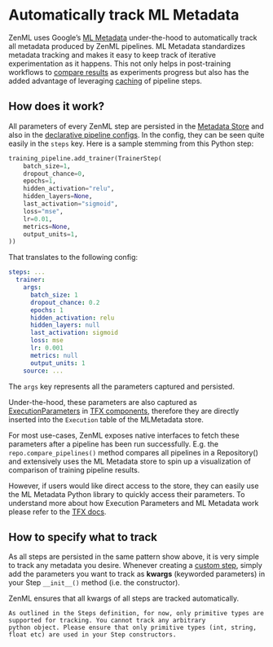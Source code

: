 # Automatically track ML Metadata

ZenML uses Google’s [ML Metadata](https://github.com/google/ml-metadata) under-the-hood to automatically track all 
metadata produced by ZenML pipelines. ML Metadata standardizes metadata tracking and makes it easy to keep track of iterative experimentation as it 
happens. This not only helps in post-training workflows to [compare results](../pipelines/training-pipeline.md) as experiments progress but also has the added advantage of leveraging 
[caching](../benefits/reusing-artifacts.md) of pipeline steps.

## How does it work?
All parameters of every ZenML step are persisted in the [Metadata Store](../repository/metadata-store.md) and also in the 
[declarative pipeline configs](../pipelines/what-is-a-pipeline.md). In the config, they can be seen quite easily in the `steps` 
key. Here is a sample stemming from this Python step:

```python
training_pipeline.add_trainer(TrainerStep(
    batch_size=1,
    dropout_chance=0,
    epochs=1,
    hidden_activation="relu",
    hidden_layers=None,
    last_activation="sigmoid",
    loss="mse",
    lr=0.01,
    metrics=None,
    output_units=1,
))
```

That translates to the following config:

```yaml
steps: ...
  trainer:
    args:
      batch_size: 1
      dropout_chance: 0.2
      epochs: 1
      hidden_activation: relu
      hidden_layers: null
      last_activation: sigmoid
      loss: mse
      lr: 0.001
      metrics: null
      output_units: 1
    source: ...
```

The `args` key represents all the parameters captured and persisted.

Under-the-hood, these parameters are also captured as [ExecutionParameters](https://www.tensorflow.org/tfx/api_docs/python/tfx/types/component_spec/ExecutionParameter) in 
[TFX components](https://www.tensorflow.org/tfx/api_docs/python/tfx/components), therefore they are directly inserted into the 
`Execution` table of the MLMetadata store. 

For most use-cases, ZenML exposes native interfaces to fetch these parameters after a pipeline has been run successfully. 
E.g. the `repo.compare_pipelines()` method compares all pipelines in a Repository() and extensively uses the ML Metadata store 
to spin up a visualization of comparison of training pipeline results.

However, if users would like direct access to the store, they can easily use the ML Metadata Python library to quickly access their 
parameters. To understand more about how Execution Parameters and ML Metadata work 
please refer to the [TFX docs](https://www.tensorflow.org/tfx/guide/mlmd).

## How to specify what to track
As all steps are persisted in the same pattern show above, it is very simple to track any metadata you desire. 
Whenever creating a [custom step](../steps/what-is-a-step.md), simply add the parameters you want to track as 
**kwargs** (keyworded parameters) in your Step `__init__()` method (i.e. the constructor).

ZenML ensures that all kwargs of all steps are tracked automatically.

```{warning}
As outlined in the Steps definition, for now, only primitive types are supported for tracking. You cannot track any arbitrary 
python object. Please ensure that only primitive types (int, string, float etc) are used in your Step constructors.
```